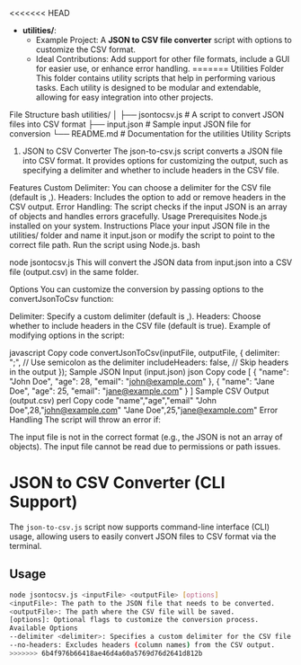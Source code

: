 <<<<<<< HEAD
- **utilities/**:
  - Example Project: A **JSON to CSV file converter** script with options to customize the CSV format.
  - Ideal Contributions: Add support for other file formats, include a GUI for easier use, or enhance error handling.
=======
Utilities Folder
This folder contains utility scripts that help in performing various tasks. Each utility is designed to be modular and extendable, allowing for easy integration into other projects.

File Structure
bash
utilities/
│
├── jsontocsv.js    # A script to convert JSON files into CSV format
├── input.json        # Sample input JSON file for conversion
└── README.md         # Documentation for the utilities
Utility Scripts
1. JSON to CSV Converter
The json-to-csv.js script converts a JSON file into CSV format. It provides options for customizing the output, such as specifying a delimiter and whether to include headers in the CSV file.

Features
Custom Delimiter: You can choose a delimiter for the CSV file (default is ,).
Headers: Includes the option to add or remove headers in the CSV output.
Error Handling: The script checks if the input JSON is an array of objects and handles errors gracefully.
Usage
Prerequisites
Node.js installed on your system.
Instructions
Place your input JSON file in the utilities/ folder and name it input.json or modify the script to point to the correct file path.
Run the script using Node.js.
bash

node jsontocsv.js
This will convert the JSON data from input.json into a CSV file (output.csv) in the same folder.

Options
You can customize the conversion by passing options to the convertJsonToCsv function:

Delimiter: Specify a custom delimiter (default is ,).
Headers: Choose whether to include headers in the CSV file (default is true).
Example of modifying options in the script:

javascript
Copy code
convertJsonToCsv(inputFile, outputFile, {
  delimiter: ";",     // Use semicolon as the delimiter
  includeHeaders: false,  // Skip headers in the output
});
Sample JSON Input (input.json)
json
Copy code
[
  {
    "name": "John Doe",
    "age": 28,
    "email": "john@example.com"
  },
  {
    "name": "Jane Doe",
    "age": 25,
    "email": "jane@example.com"
  }
]
Sample CSV Output (output.csv)
perl
Copy code
"name","age","email"
"John Doe",28,"john@example.com"
"Jane Doe",25,"jane@example.com"
Error Handling
The script will throw an error if:

The input file is not in the correct format (e.g., the JSON is not an array of objects).
The input file cannot be read due to permissions or path issues.

# JSON to CSV Converter (CLI Support)

The `json-to-csv.js` script now supports command-line interface (CLI) usage, allowing users to easily convert JSON files to CSV format via the terminal.

## Usage

```bash
node jsontocsv.js <inputFile> <outputFile> [options]
<inputFile>: The path to the JSON file that needs to be converted.
<outputFile>: The path where the CSV file will be saved.
[options]: Optional flags to customize the conversion process.
Available Options
--delimiter <delimiter>: Specifies a custom delimiter for the CSV file (default is ,).
--no-headers: Excludes headers (column names) from the CSV output.
>>>>>>> 6b4f976b66418ae46d4a60a5769d76d2641d812b
